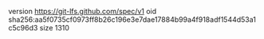 version https://git-lfs.github.com/spec/v1
oid sha256:aa5f0735cf0973ff8b26c196e3e7dae17884b99a4f918adf1544d53a1c5c96d3
size 1310
